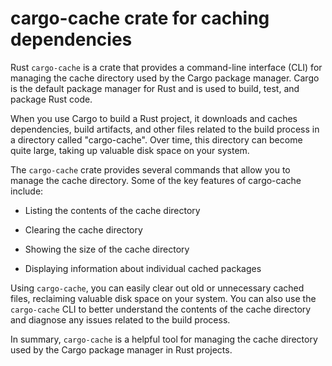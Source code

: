 # cargo-cache crate for caching dependencies

Rust `cargo-cache` is a crate that provides a command-line interface (CLI) for managing the cache directory used by the Cargo package manager. Cargo is the default package manager for Rust and is used to build, test, and package Rust code.

When you use Cargo to build a Rust project, it downloads and caches dependencies, build artifacts, and other files related to the build process in a directory called "cargo-cache". Over time, this directory can become quite large, taking up valuable disk space on your system.

The `cargo-cache` crate provides several commands that allow you to manage the cache directory. Some of the key features of cargo-cache include:

* Listing the contents of the cache directory

* Clearing the cache directory

* Showing the size of the cache directory

* Displaying information about individual cached packages

Using `cargo-cache`, you can easily clear out old or unnecessary cached files, reclaiming valuable disk space on your system. You can also use the `cargo-cache` CLI to better understand the contents of the cache directory and diagnose any issues related to the build process.

In summary, `cargo-cache` is a helpful tool for managing the cache directory used by the Cargo package manager in Rust projects.
